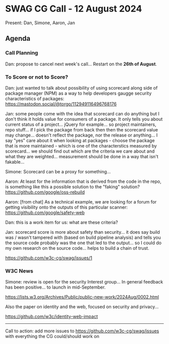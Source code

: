# SWAG CG Call - 12 August 2024

Present: Dan, Simone, Aaron, Jan

## Agenda

### Call Planning

Dan: propose to cancel next week's call... Restart on the **26th of August**.

### To Score or not to Score? 

Dan: just wanted to talk about possibility of using scorecard along side of package manager (NPM) as a way to help developers gaugge security characteristics of packages: <https://mastodon.social/@torgo/112949116496768176>

Jan: some people come with the idea that scorecard can do anything but I don't think it holds value for consumers of a package.  It only tells you about current status of a project... jQuery for example... so project maintainers, repo stuff... if I pick the package from back then then the scorecard value may change... doesn't reflect the package, nor the release or anything...   I say "yes" care about it when looking at packages - choose the package that is more maintained - which is one of the characterstics measured by scorecard...   we should find out which are the criteria we care about and what they are weighted... measurement should be done in a way that isn't fakable...

Simone: Scorecard can be a proxy for something...

Aaron: At least for the information that is derived from the code in the repo, is something like this a possible solution to the "faking" solution? <https://github.com/google/oss-rebuild>

Aaron: [from chat] As a technical example, we are looking for a forum for getting visibility onto the outputs of this particular scanner: <https://github.com/google/safety-web>

Dan: this is a work item for us: what are these criteria?  

Jan: scorecard score is more about safety than security... it does say build was / wasn't tampered with (based on build pipeline analysis) and tells you the source code probably was the one that led to the output... so I could do my own research on the source code... helps to build a chain of trust.

<https://github.com/w3c-cg/swag/issues/1>


### W3C News

Simone: review is open for the security Interest group... In general feedback has been positive... to launch in mid-September. 

<https://lists.w3.org/Archives/Public/public-new-work/2024Aug/0002.html>

Also the paper on identity and the web, focused on security and privacy...

https://github.com/w3c/identity-web-impact

----

Call to action: add more issues to <https://github.com/w3c-cg/swag/issues> with everything the CG could/should work on
